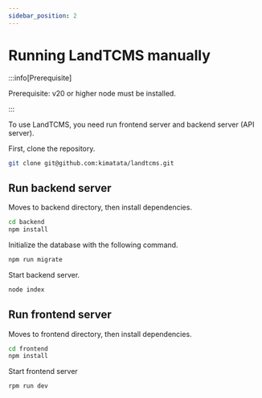 ```yaml
---
sidebar_position: 2
---
```


# Running LandTCMS manually

:::info[Prerequisite]

Prerequisite: v20 or higher node must be installed.

:::

To use LandTCMS, you need run frontend server and backend server (API server).

First, clone the repository.

```bash
git clone git@github.com:kimatata/landtcms.git
```

## Run backend server

Moves to backend directory, then install dependencies.

```bash
cd backend
npm install
```

Initialize the database with the following command.

```bash
npm run migrate
```

Start backend server.

```bash
node index
```

## Run frontend server

Moves to frontend directory, then install dependencies.

```bash
cd frontend
npm install
```

Start frontend server

```bash
rpm run dev
```
